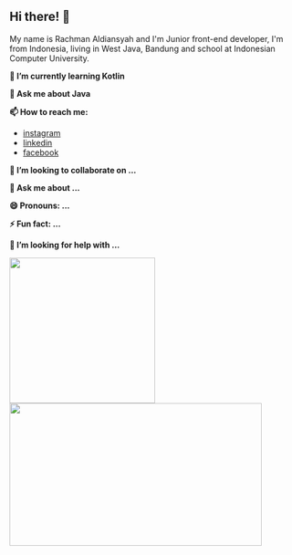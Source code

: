 ## Hi there! 👋
My name is Rachman Aldiansyah and I'm Junior front-end developer, I'm from Indonesia, living in West Java, Bandung and school at Indonesian Computer University.

**🌱 I’m currently learning Kotlin**

**💬 Ask me about Java**

**📫 How to reach me:**
- [instagram](https://www.instagram.com/rachman2108/)
- [linkedin](https://www.linkedin.com/in/rachman-aldiansyah-a00a7a222/)
- [facebook](https://www.facebook.com/rachman.aldiansyah.52/)

**👯 I’m looking to collaborate on ...**

**💬 Ask me about ...**

**😄 Pronouns: ...**

**⚡ Fun fact: ...**

**🤔 I’m looking for help with ...**

<a href="https://github.com/anuraghazra/github-readme-stats">
  <img align="center" src="https://github-readme-stats.vercel.app/api/top-langs/?username=RACHMAN21&layout=demo&theme=merko" width="255" height="255"/>
</a>
<a href="https://github.com/anuraghazra/convoychat">
  <img align="center" src="https://github-readme-stats.vercel.app/api?username=RACHMAN21&show_icons=true&theme=merko" width="442" height="250"/>
</a>

<!--
**RACHMAN21/RACHMAN21** is a ✨ _special_ ✨ repository because its `README.md` (this file) appears on your GitHub profile.

Here are some ideas to get you started:

- 🔭 I’m currently working on ...
- 🌱 I’m currently learning ...
- 👯 I’m looking to collaborate on ...
- 🤔 I’m looking for help with ...
- 💬 Ask me about ...
- 📫 How to reach me: ...
- 😄 Pronouns: ...
- ⚡ Fun fact: ...
-->
